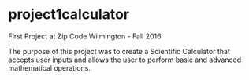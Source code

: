 # project1calculator
First Project at Zip Code Wilmington - Fall 2016

The purpose of this project was to create a Scientific Calculator that accepts user inputs and allows the user to perform basic and advanced mathematical operations.
